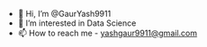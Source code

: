 - 👋 Hi, I’m @GaurYash9911
- 👀 I’m interested in Data Science
- 📫 How to reach me - yashgaur9911@gmail.com

<!---
GaurYash9911/GaurYash9911 is a ✨ special ✨ repository because its `README.md` (this file) appears on your GitHub profile.
You can click the Preview link to take a look at your changes.
--->
